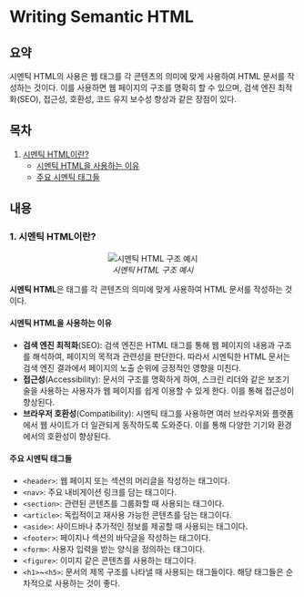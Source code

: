 # Writing Semantic HTML

<!-- ================================================== -->

## 요약

시멘틱 HTML의 사용은 웹 태그를 각 콘텐츠의 의미에 맞게 사용하여 HTML 문서를 작성하는 것이다. 이를 사용하면 웹 페이지의 구조를 명확히 할 수 있으며, 검색 엔진 최적화(SEO), 접근성, 호환성, 코드 유지 보수성 향상과 같은 장점이 있다.

<!-- ================================================== -->

## 목차

1. [시멘틱 HTML이란?](#1-시멘틱-html이란)
   - [시멘틱 HTML을 사용하는 이유](#시멘틱-html을-사용하는-이유)
   - [주요 시멘틱 태그들](#주요-시멘틱-태그들)
   <!-- ================================================== -->

## 내용

### 1. 시멘틱 HTML이란?

<p align="center">
  <img src="https://res.cloudinary.com/practicaldev/image/fetch/s--ajKy7goU--/c_limit%2Cf_auto%2Cfl_progressive%2Cq_auto%2Cw_800/https://dev-to-uploads.s3.amazonaws.com/uploads/articles/yu8eda5fqiuu86wng8qn.png" alt="시멘틱 HTML 구조 예시">
  <br>
  <i>시멘틱 HTML 구조 예시</i>
</p>

**시멘틱 HTML**은 태그를 각 콘텐츠의 의미에 맞게 사용하여 HTML 문서를 작성하는 것이다.

#### 시멘틱 HTML을 사용하는 이유

- **검색 엔진 최적화**(SEO): 검색 엔진은 HTML 태그를 통해 웹 페이지의 내용과 구조를 해석하여, 페이지의 목적과 관련성을 판단한다. 따라서 시멘틱한 HTML 문서는 검색 엔진 결과에서 페이지의 노출 순위에 긍정적인 영향을 미친다.
- **접근성**(Accessibility): 문서의 구조를 명확하게 하여, 스크린 리더와 같은 보조기술을 사용하는 사용자가 웹 페이지를 쉽게 이용할 수 있게 한다. 이를 통해 접근성이 향상된다.
- **브라우저 호환성**(Compatibility): 시멘틱 태그를 사용하면 여러 브라우저와 플랫폼에서 웹 사이트가 더 일관되게 동작하도록 도와준다. 이를 통해 다양한 기기와 환경에서의 호환성이 향상된다.

#### 주요 시멘틱 태그들

- `<header>`: 웹 페이지 또는 섹션의 머리글을 작성하는 태그이다.
- `<nav>`: 주요 내비게이션 링크를 담는 태그이다.
- `<section>`: 관련된 콘텐츠를 그룹화할 때 사용되는 태그이다.
- `<article>`: 독립적이고 재사용 가능한 콘텐츠를 담는 태그이다.
- `<aside>`: 사이드바나 추가적인 정보를 제공할 때 사용되는 태그이다.
- `<footer>`: 페이지나 섹션의 바닥글을 작성하는 태그이다.
- `<form>`: 사용자 입력을 받는 양식을 정의하는 태그이다.
- `<figure>`: 이미지 같은 콘텐츠를 사용하는 태그이다.
- `<h1>`~`<h5>`: 문서의 제목 구조를 나타낼 때 사용되는 태그들이다. 해당 태그들은 순차적으로 사용하는 것이 좋다.
